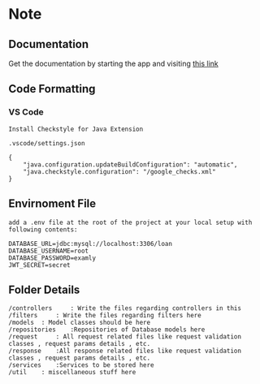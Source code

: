 # Note

## Documentation

Get the documentation by starting the app and visiting [this link](http://localhost:8080/api-docs/swagger-ui/index.html)

## Code Formatting

### VS Code 

    Install Checkstyle for Java Extension

    .vscode/settings.json

    {
        "java.configuration.updateBuildConfiguration": "automatic",
        "java.checkstyle.configuration": "/google_checks.xml"
    }

## Envirnoment File

    add a .env file at the root of the project at your local setup with following contents: 

    DATABASE_URL=jdbc:mysql://localhost:3306/loan
    DATABASE_USERNAME=root
    DATABASE_PASSWORD=examly
    JWT_SECRET=secret

## Folder Details

    /controllers     : Write the files regarding controllers in this
    /filters     : Write the files regarding filters here
    /models  : Model classes should be here
    /repositories    :Repositories of Database models here
    /request     : All request related files like request validation classes , request params details , etc.
    /response    :All response related files like request validation classes , request params details , etc.
    /services    :Services to be stored here
    /util    : miscellaneous stuff here




